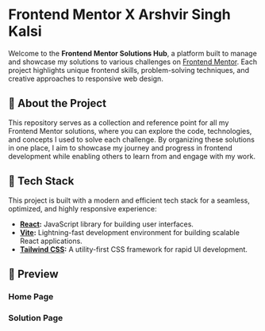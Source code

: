 # Frontend Mentor X Arshvir Singh Kalsi

Welcome to the **Frontend Mentor Solutions Hub**, a platform built to manage and showcase my solutions to various challenges on [Frontend Mentor](https://www.frontendmentor.io/home). Each project highlights unique frontend skills, problem-solving techniques, and creative approaches to responsive web design.

## 🌟 About the Project

This repository serves as a collection and reference point for all my Frontend Mentor solutions, where you can explore the code, technologies, and concepts I used to solve each challenge. By organizing these solutions in one place, I aim to showcase my journey and progress in frontend development while enabling others to learn from and engage with my work.

## 🚀 Tech Stack

This project is built with a modern and efficient tech stack for a seamless, optimized, and highly responsive experience:

- **[React](https://reactjs.org/):** JavaScript library for building user interfaces.
- **[Vite](https://vitejs.dev/):** Lightning-fast development environment for building scalable React applications.
- **[Tailwind CSS](https://tailwindcss.com/):** A utility-first CSS framework for rapid UI development.

## 📸 Preview

### Home Page

### Solution Page
